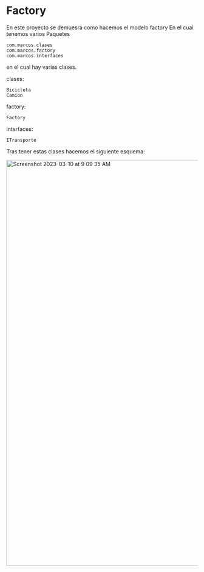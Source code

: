 # Factory

En este proyecto se demuesra como hacemos el modelo factory
En el cual tenemos varios Paquetes
        
    com.marcos.clases
    com.marcos.factory
    com.marcos.interfaces

en el cual hay varias clases.
        
clases:
        
    Bicicleta
    Camion
factory:

    Factory

interfaces:
    
    ITransporte
    

Tras tener estas clases hacemos el siguiente esquema:



<img width="1067" alt="Screenshot 2023-03-10 at 9 09 35 AM" src="https://user-images.githubusercontent.com/113597220/224261051-2bafcb3b-de4b-4ee4-a519-fca08f141f40.png">
